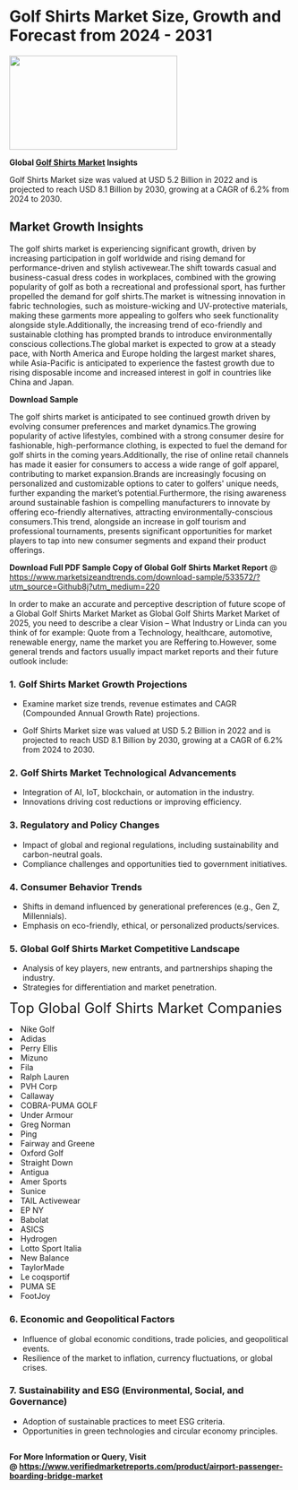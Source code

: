 <H1>Golf Shirts Market Size, Growth and Forecast from 2024 - 2031</H1><img class="aligncenter size-medium wp-image-584254" src="https://thirdeyenews.in/wp-content/uploads/2024/09/Global-Market-Research-300x168.jpeg" alt="" width="300" height="168" /><p><strong>Global&nbsp;<a href="https://www.marketsizeandtrends.com/download-sample/533572/?utm_source=Github8j?utm_medium=220">Golf Shirts Market</a> Insights</strong></p><p>Golf Shirts Market size was valued at USD 5.2 Billion in 2022 and is projected to reach USD 8.1 Billion by 2030, growing at a CAGR of 6.2% from 2024 to 2030.</p><p><h2>Market Growth Insights</h2> <p>The golf shirts market is experiencing significant growth, driven by increasing participation in golf worldwide and rising demand for performance-driven and stylish activewear.The shift towards casual and business-casual dress codes in workplaces, combined with the growing popularity of golf as both a recreational and professional sport, has further propelled the demand for golf shirts.The market is witnessing innovation in fabric technologies, such as moisture-wicking and UV-protective materials, making these garments more appealing to golfers who seek functionality alongside style.Additionally, the increasing trend of eco-friendly and sustainable clothing has prompted brands to introduce environmentally conscious collections.The global market is expected to grow at a steady pace, with North America and Europe holding the largest market shares, while Asia-Pacific is anticipated to experience the fastest growth due to rising disposable income and increased interest in golf in countries like China and Japan.</p> <p><strong>Download Sample</strong></p> <p>The golf shirts market is anticipated to see continued growth driven by evolving consumer preferences and market dynamics.The growing popularity of active lifestyles, combined with a strong consumer desire for fashionable, high-performance clothing, is expected to fuel the demand for golf shirts in the coming years.Additionally, the rise of online retail channels has made it easier for consumers to access a wide range of golf apparel, contributing to market expansion.Brands are increasingly focusing on personalized and customizable options to cater to golfers' unique needs, further expanding the market’s potential.Furthermore, the rising awareness around sustainable fashion is compelling manufacturers to innovate by offering eco-friendly alternatives, attracting environmentally-conscious consumers.This trend, alongside an increase in golf tourism and professional tournaments, presents significant opportunities for market players to tap into new consumer segments and expand their product offerings.<p><span class=""><strong>Download Full PDF Sample Copy of Global Golf Shirts Market Report</strong> @ <a href="https://www.marketsizeandtrends.com/download-sample/533572/?utm_source=Github8j?utm_medium=220" target="_blank">https://www.marketsizeandtrends.com/download-sample/533572/?utm_source=Github8j?utm_medium=220</a></span></p><p>In order to make an accurate and perceptive description of future scope of a Global&nbsp;Golf Shirts Market Market as Global&nbsp;Golf Shirts Market Market of 2025, you need to describe a clear Vision &ndash; What Industry or Linda can you think of for example: Quote from a Technology, healthcare, automotive, renewable energy, name the market you are Reffering to.However, some general trends and factors usually impact market reports and their future outlook include:</p><h3>1.&nbsp;<strong>Golf Shirts Market Growth Projections</strong></h3><ul><li>Examine market size trends, revenue estimates and CAGR (Compounded Annual Growth Rate) projections.</li><li><p>Golf Shirts Market size was valued at USD 5.2 Billion in 2022 and is projected to reach USD 8.1 Billion by 2030, growing at a CAGR of 6.2% from 2024 to 2030.</p></li></ul><h3>2.&nbsp;<strong>Golf Shirts Market Technological Advancements</strong></h3><ul><li>Integration of AI, IoT, blockchain, or automation in the industry.</li><li>Innovations driving cost reductions or improving efficiency.</li></ul><h3>3.&nbsp;<strong>Regulatory and Policy Changes</strong></h3><ul><li>Impact of global and regional regulations, including sustainability and carbon-neutral goals.</li><li>Compliance challenges and opportunities tied to government initiatives.</li></ul><h3>4.&nbsp;<strong>Consumer Behavior Trends</strong></h3><ul><li>Shifts in demand influenced by generational preferences (e.g., Gen Z, Millennials).</li><li>Emphasis on eco-friendly, ethical, or personalized products/services.</li></ul><h3>5.&nbsp;<strong>Global Golf Shirts Market Competitive Landscape</strong></h3><ul><li>Analysis of key players, new entrants, and partnerships shaping the industry.</li><li>Strategies for differentiation and market penetration.</li></ul><p data-pm-slice="1 1 []"><span style="color: inherit; font-family: inherit; font-size: 25px;">Top Global Golf Shirts Market Companies</span></p><div class="" data-test-id=""><p><li>Nike Golf</li><li> Adidas</li><li> Perry Ellis</li><li> Mizuno</li><li> Fila</li><li> Ralph Lauren</li><li> PVH Corp</li><li> Callaway</li><li> COBRA-PUMA GOLF</li><li> Under Armour</li><li> Greg Norman</li><li> Ping</li><li> Fairway and Greene</li><li> Oxford Golf</li><li> Straight Down</li><li> Antigua</li><li> Amer Sports</li><li> Sunice</li><li> TAIL Activewear</li><li> EP NY</li><li> Babolat</li><li> ASICS</li><li> Hydrogen</li><li> Lotto Sport Italia</li><li> New Balance</li><li> TaylorMade</li><li> Le coqsportif</li><li> PUMA SE</li><li> FootJoy</li></p></div><h3>6.&nbsp;<strong>Economic and Geopolitical Factors</strong></h3><ul><li>Influence of global economic conditions, trade policies, and geopolitical events.</li><li>Resilience of the market to inflation, currency fluctuations, or global crises.</li></ul><h3>7.&nbsp;<strong>Sustainability and ESG (Environmental, Social, and Governance)</strong></h3><ul><li>Adoption of sustainable practices to meet ESG criteria.</li><li>Opportunities in green technologies and circular economy principles.</li></ul><h2><strong style="font-size: 14px;">For More Information or Query, Visit @&nbsp;</strong><a style="background-color: #ffffff; font-size: 14px;" href="https://www.marketsizeandtrends.com/report/golf-shirts-market/" target="_blank">https://www.verifiedmarketreports.com/product/airport-passenger-boarding-bridge-market</a></h2>